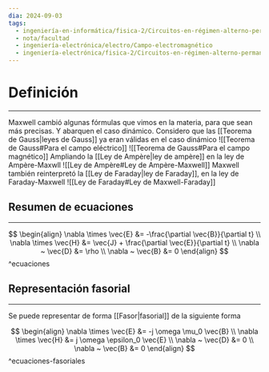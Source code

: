 ```yaml
---
dia: 2024-09-03
tags:
  - ingeniería-en-informática/fisica-2/Circuitos-en-régimen-alterno-permanente
  - nota/facultad
  - ingeniería-electrónica/electro/Campo-electromagnético
  - ingeniería-electrónica/fisica-2/Circuitos-en-régimen-alterno-permanente
---
```

# Definición
---
Maxwell cambió algunas fórmulas que vimos en la materia, para que sean más precisas. Y abarquen el caso dinámico. Considero que las [[Teorema de Gauss|leyes de Gauss]] ya eran válidas en el caso dinámico ![[Teorema de Gauss#Para el campo eléctrico]] ![[Teorema de Gauss#Para el campo magnético]]
Ampliando la [[Ley de Ampère|ley de ampère]] en la ley de Ampère-Maxwll ![[Ley de Ampère#Ley de Ampère-Maxwell]]
Maxwell también reinterpretó la [[Ley de Faraday|ley de Faraday]], en la ley de Faraday-Maxwell ![[Ley de Faraday#Ley de Maxwell-Faraday]]
## Resumen de ecuaciones
---
$$ \begin{align} 
    \nabla \times \vec{E} &= -\frac{\partial \vec{B}}{\partial t} \\
    \nabla \times \vec{H} &= \vec{J} + \frac{\partial \vec{E}}{\partial t} \\
    \nabla ~ \vec{D} &= \rho \\
    \nabla ~ \vec{B} &= 0
\end{align} $$ 
^ecuaciones

## Representación fasorial
---
Se puede representar de forma [[Fasor|fasorial]] de la siguiente forma 

$$ \begin{align} 
    \nabla \times \vec{E} &= -j \omega \mu_0 \vec{B} \\
    \nabla \times \vec{H} &= j \omega \epsilon_0 \vec{E} \\
    \nabla ~ \vec{D} &= 0 \\
    \nabla ~ \vec{B} &= 0
\end{align} $$ 
^ecuaciones-fasoriales
